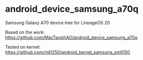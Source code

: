 # android_device_samsung_a70q
Samsung Galaxy A70 device tree for LineageOS 20

Based on the work: https://github.com/MacTavishAO/android_device_samsung_a70q

Tested on kernel: https://github.com/rtd1250/android_kernel_samsung_sm6150
